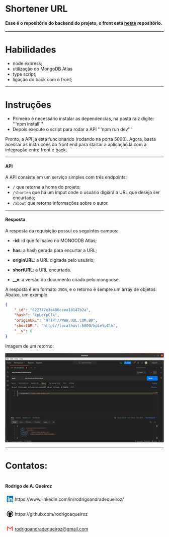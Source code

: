 # Shortener URL

#### Esse é o repositório do backend do projeto, o front está [neste](https://github.com/rodrigoaqueiroz/url-shortener-frontend) repositório.

--- 

# Habilidades

  - node express;
  - utilização do MongoDB Atlas
  - type script;
  - ligação do back com o front;

--- 

# Instruções

 - Primeiro é necessário instalar as dependencias, na pasta raiz digite:
  '''npm install'''
 - Depois execute o script para rodar a API
 '''npm run dev'''

  Pronto, a API já está funcionando (rodando na porta 5000). Agora, basta acessar as instruções do front end para startar a aplicação lá com a integração entre front e back.

---

#### API

A API consiste em um serviço simples com três endpoints:
  - `/` que retorna a home do projeto; 
  - `/shorten` que há um imput onde o usuário digiará a URL que deseja ser encurtada;
  - `/about` que retorna informações sobre o autor.

---

#### Resposta

A resposta da requisição possui os seguintes campos:

- **-id**: id que foi salvo no MONGODB Atlas;

- **has**: a hash gerada para encurtar a URL;

- **originURL**: a URL digitada pelo usuário;

- **shortURL**: a URL encurtada.

- **__v**: a versão do documento criado pelo mongoose.

A resposta é em formato `JSON`, e o retorno é sempre um array de objetos. Abaixo, um exemplo:

```JSON
{
    "_id": "622777e3e486ceea18147b2a",
    "hash": "kpLeYpClk",
    "originURL": "HTTP://WWW.UOL.COM.BR",
    "shortURL": "http://localhost:5000/kpLeYpClk",
    "__v": 0
}
```

Imagem de um retorno:

![exemplo](./src/images/postman.jpg)

---

# Contatos:

<div style="display: flex; align-items: center; justify-content: space-between;">
  <div>
    <h4> Rodrigo de A. Queiroz </h4>
  <div style="display: flex; align-items: center;">
    <img src="./src/images/linkedin-logo.png" alt="linkedin-logo" style="width:20px; padding: 5px"/>  https://www.linkedin.com/in/rodrigoandradequeiroz/
  </div>
  <br/>
  <div style="display: flex;align-items: center;">
    <img src="./src/images/github-logo.png" alt="github-logo" style="width:20px; padding: 5px"/> https://github.com/rodrigoaqueiroz
  </div>
  <br/>
  <div style="display: flex;align-items: center;">
    <img src="./src/images/email-logo.png" alt="email-logo" style= 'width:20px; padding: 5px'/></img>
    <a href="mailto:rodrigoandradequeiroz@gmail.com">rodrigoandradequeiroz@gmail.com</a>
  </div>
<br/>

